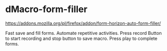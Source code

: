 # dMacro-form-filler

https://addons.mozilla.org/pl/firefox/addon/form-horizon-auto-form-filler/

Fast save and fill forms. Automate repetitive activities. Press record Button to start recording and stop button to save macro. Press play to complete forms.
